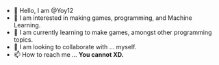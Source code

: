 - 👋 Hello, I am @Yoy12
- 👀 I am interested in making games, programming, and Machine Learning.
- 🌱 I am currently learning to make games, amongst other programming topics.
- 💞️ I am looking to collaborate with ... myself.
- 📫 How to reach me ... **You cannot XD.**

<!---
Yoy12/Yoy12 is a ✨ special ✨ repository because its `README.md` (this file) appears on your GitHub profile.
You can click the Preview link to take a look at your changes.
--->
